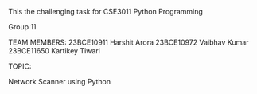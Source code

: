 This the challenging task for 
CSE3011
Python Programming

Group 11

TEAM MEMBERS:
23BCE10911  Harshit Arora
23BCE10972 Vaibhav Kumar
23BCE11650  Kartikey Tiwari

TOPIC:

Network Scanner using Python
